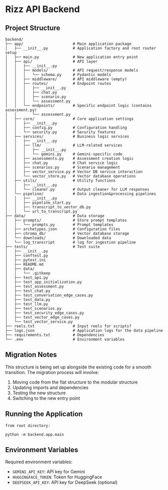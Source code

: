 # Rizz API Backend

## Project Structure

```
backend/
├── app/                      # Main application package
│   ├── __init__.py           # Application factory and root router setup
│   ├── main.py               # New application entry point
│   ├── api/                  # API layer
│   │   ├── __init__.py
│   │   ├── models/           # API request/response models
│   │   │   └── schema.py     # Pydantic models
│   │   ├── middleware/       # API middleware (empty)
│   │   ├── routes/           # Endpoint routes
│   │   │   ├── __init__.py
│   │   │   ├── chat.py
│   │   │   ├── scenario.py
│   │   │   └── assessment.py
│   │   └── endpoints/        # Specific endpoint logic (contains assessment.py)
│   │       └── assessment.py
│   ├── core/                 # Core application settings
│   │   ├── __init__.py
│   │   ├── config.py         # Configuration handling
│   │   └── security.py       # Security features
│   ├── services/             # Business logic services
│   │   ├── __init__.py
│   │   ├── llm/              # LLM-related services
│   │   │   ├── __init__.py
│   │   │   └── gemini.py     # Gemini-specific code
│   │   ├── assessments.py    # Assessment creation logic
│   │   ├── chat.py           # Chat service logic
│   │   ├── scenarios.py      # Scenario management
│   │   ├── vector_service.py # Vector DB service interaction
│   │   └── vector_store.py   # Vector database operations 
│   ├── utils/                # Utility functions
│   │   ├── __init__.py
│   │   └── cleaner.py        # Output cleaner for LLM responses
│   └── pipeline/             # Data ingestion&processing pipelines
│   │   ├── __init__.py
│   │   ├── pipeline_start.py
│   │   ├── transcript_to_vector_db.py
│   │   └── url_to_transcript.py
├── data/                     # Data storage
│   ├── prompts/              # Store prompt templates
│   │   └── prompts.py        # Prompt templates 
│   ├── archetypes.json       # Configuration files 
│   ├── chroma_db/            # Vector database storage
│   └── downloads/            # Downloaded data
│   └── log_transcript        # log for ingestion pipeline
├── tests/                    # Test suite
│   ├── __init__.py
│   ├── conftest.py
│   ├── pytest.ini
│   ├── README.md
│   ├── data/
│   │   └── .gitkeep
│   ├── test_api.py
│   ├── test_app_initialization.py
│   ├── test_assessment.py
│   ├── test_chat.py
│   ├── test_conversation_edge_cases.py
│   ├── test_data.py
│   ├── test_llm.py
│   ├── test_scenarios.py
│   ├── test_security_edge_cases.py
│   ├── test_vector_edge_cases.py
│   └── test_vector_service.py
├── reels.txt                 # Input reels for scripts?
├── logs.json                 # Application logs for the data pipeline
├── requirements.txt          # Dependencies
└── .env                      # Environment variables
```


## Migration Notes

This structure is being set up alongside the existing code for a smooth transition. The migration process will involve:

1. Moving code from the flat structure to the modular structure
2. Updating imports and dependencies
3. Testing the new structure
4. Switching to the new entry point

## Running the Application

```
from root directory:

python -m backend.app.main
```

## Environment Variables

Required environment variables:
- `GEMINI_API_KEY`: API key for Gemini
- `HUGGINGFACE_TOKEN`: Token for HuggingFace
- `DEEPSEEK_API_KEY`: API key for DeepSeek (optional)